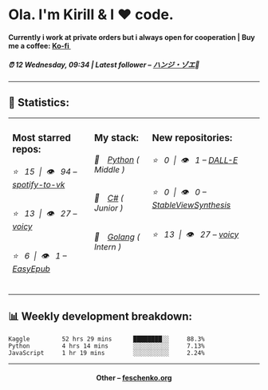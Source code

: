 
<h1>Ola. I'm Kirill & I ❤️ code.</h1>
<h4>Currently i work at private orders but i always open for cooperation | Buy me a coffee: <a href="https://ko-fi.com/susboy">Ko-fi <img src="https://camo.githubusercontent.com/0671999cc88d1011a0de68cd040029b995edfaa9/68747470733a2f2f6564656e742e6769746875622e696f2f537570657254696e7949636f6e732f696d616765732f7376672f6b6f2d66692e737667" width="10"></a></h4>
<h5>⏰ 12 Wednesday, 09:34 | Latest follower – <a href="https://github.com/HangeZoe/" target="_blank">ハンジ・ゾエ</a>👋</h5>
<hr>
<h2>📝 Statistics: </h2>
<table>
  <tr>
    <td valign="top">
      <h3>Most starred repos: </h3>
            <h6>⭐️&nbsp;&nbsp;&nbsp;15&nbsp;&nbsp;|&nbsp;&nbsp;👁&nbsp;&nbsp;&nbsp;94 – <a href='https://github.com/feschenko/spotify-to-vk'>spotify-to-vk</a></h6> 
      <h6>⭐️&nbsp;&nbsp;&nbsp;13&nbsp;&nbsp;|&nbsp;&nbsp;👁&nbsp;&nbsp;&nbsp;27 – <a href='https://github.com/feschenko/voicy'>voicy</a></h6> 
      <h6>⭐️&nbsp;&nbsp;&nbsp;6&nbsp;&nbsp;|&nbsp;&nbsp;👁&nbsp;&nbsp;&nbsp;1 – <a href='https://github.com/feschenko/EasyEpub'>EasyEpub</a></h6> 
    </td>
    <td valign="top">
      <h3>My stack: </h3>
      <h6>📔&emsp;<a href="https://github.com/feschenko?tab=repositories&q=&type=&language=python">Python</a> ( Middle )</h6>
      <h6>📗&emsp;<a href="https://github.com/feschenko?tab=repositories&q=&type=&language=c%23">C#</a> ( Junior )</h6>
      <h6>📘&emsp;<a href="https://github.com/feschenko?tab=repositories&q=&type=&language=go">Golang</a> ( Intern )</h6>
      </td>
     <td valign="top">
      <h3>New repositories: </h3>
           <h6>⭐️&nbsp;&nbsp;&nbsp;0&nbsp;&nbsp;|&nbsp;&nbsp;👁&nbsp;&nbsp;&nbsp;1 – <a href='https://github.com/feschenko/DALL-E'>DALL-E</a></h6> 
      <h6>⭐️&nbsp;&nbsp;&nbsp;0&nbsp;&nbsp;|&nbsp;&nbsp;👁&nbsp;&nbsp;&nbsp;0 – <a href='https://github.com/feschenko/StableViewSynthesis'>StableViewSynthesis</a></h6> 
      <h6>⭐️&nbsp;&nbsp;&nbsp;13&nbsp;&nbsp;|&nbsp;&nbsp;👁&nbsp;&nbsp;&nbsp;27 – <a href='https://github.com/feschenko/voicy'>voicy</a></h6> 
        </td>
  </tr>
</table>
<h2>📊 Weekly development breakdown: </h2>


```text
Kaggle         52 hrs 29 mins      ████████░░     88.3%
Python         4 hrs 14 mins       ░░░░░░░░░░     7.13%
JavaScript     1 hr 19 mins        ░░░░░░░░░░     2.24%
```



<hr>
<h4 align="center">Other – <a href='http://feschenko.org' target="_blank">feschenko.org</a><h4>
    